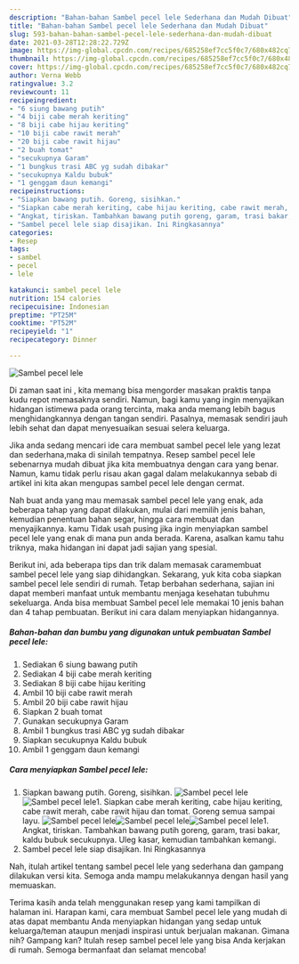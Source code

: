 ```yaml
---
description: "Bahan-bahan Sambel pecel lele Sederhana dan Mudah Dibuat"
title: "Bahan-bahan Sambel pecel lele Sederhana dan Mudah Dibuat"
slug: 593-bahan-bahan-sambel-pecel-lele-sederhana-dan-mudah-dibuat
date: 2021-03-28T12:28:22.729Z
image: https://img-global.cpcdn.com/recipes/685258ef7cc5f0c7/680x482cq70/sambel-pecel-lele-foto-resep-utama.jpg
thumbnail: https://img-global.cpcdn.com/recipes/685258ef7cc5f0c7/680x482cq70/sambel-pecel-lele-foto-resep-utama.jpg
cover: https://img-global.cpcdn.com/recipes/685258ef7cc5f0c7/680x482cq70/sambel-pecel-lele-foto-resep-utama.jpg
author: Verna Webb
ratingvalue: 3.2
reviewcount: 11
recipeingredient:
- "6 siung bawang putih"
- "4 biji cabe merah keriting"
- "8 biji cabe hijau keriting"
- "10 biji cabe rawit merah"
- "20 biji cabe rawit hijau"
- "2 buah tomat"
- "secukupnya Garam"
- "1 bungkus trasi ABC yg sudah dibakar"
- "secukupnya Kaldu bubuk"
- "1 genggam daun kemangi"
recipeinstructions:
- "Siapkan bawang putih. Goreng, sisihkan."
- "Siapkan cabe merah keriting, cabe hijau keriting, cabe rawit merah, cabe rawit hijau dan tomat. Goreng semua sampai layu."
- "Angkat, tiriskan. Tambahkan bawang putih goreng, garam, trasi bakar, kaldu bubuk secukupnya. Uleg kasar, kemudian tambahkan kemangi."
- "Sambel pecel lele siap disajikan. Ini Ringkasannya"
categories:
- Resep
tags:
- sambel
- pecel
- lele

katakunci: sambel pecel lele 
nutrition: 154 calories
recipecuisine: Indonesian
preptime: "PT25M"
cooktime: "PT52M"
recipeyield: "1"
recipecategory: Dinner

---
```



![Sambel pecel lele](https://img-global.cpcdn.com/recipes/685258ef7cc5f0c7/680x482cq70/sambel-pecel-lele-foto-resep-utama.jpg)

Di zaman  saat ini , kita memang bisa mengorder masakan praktis tanpa kudu repot memasaknya sendiri. Namun, bagi kamu yang ingin menyajikan hidangan istimewa pada orang tercinta, maka anda memang lebih bagus menghidangkannya dengan tangan sendiri. Pasalnya, memasak sendiri jauh lebih sehat dan dapat menyesuaikan sesuai selera keluarga.

Jika anda sedang mencari ide cara membuat sambel pecel lele yang lezat dan sederhana,maka di sinilah tempatnya. Resep sambel pecel lele  sebenarnya mudah dibuat jika kita membuatnya dengan cara yang benar. Namun, kamu tidak perlu risau akan gagal dalam melakukannya 
sebab di artikel ini kita akan mengupas sambel pecel lele dengan cermat.  



Nah buat anda yang mau memasak sambel pecel lele yang enak, ada beberapa tahap yang dapat dilakukan, mulai dari memilih jenis bahan, kemudian penentuan bahan segar, hingga cara membuat dan menyajikannya. kamu Tidak usah pusing jika ingin menyiapkan sambel pecel lele yang enak di mana pun anda berada. Karena, asalkan kamu  tahu triknya, maka hidangan ini dapat jadi sajian yang spesial.

Berikut ini, ada beberapa tips dan trik dalam memasak caramembuat sambel pecel lele yang siap dihidangkan. Sekarang, yuk kita coba siapkan sambel pecel lele sendiri di rumah. Tetap berbahan sederhana, sajian ini dapat memberi manfaat untuk membantu menjaga kesehatan tubuhmu sekeluarga. Anda bisa membuat Sambel pecel lele memakai 10 jenis bahan dan 4 tahap pembuatan. Berikut ini cara dalam menyiapkan hidangannya.

<!--inarticleads1-->

##### Bahan-bahan dan bumbu yang digunakan untuk pembuatan Sambel pecel lele:

1. Sediakan 6 siung bawang putih
1. Sediakan 4 biji cabe merah keriting
1. Sediakan 8 biji cabe hijau keriting
1. Ambil 10 biji cabe rawit merah
1. Ambil 20 biji cabe rawit hijau
1. Siapkan 2 buah tomat
1. Gunakan secukupnya Garam
1. Ambil 1 bungkus trasi ABC yg sudah dibakar
1. Siapkan secukupnya Kaldu bubuk
1. Ambil 1 genggam daun kemangi




<!--inarticleads2-->

##### Cara menyiapkan Sambel pecel lele:

1. Siapkan bawang putih. Goreng, sisihkan.
<img src="https://img-global.cpcdn.com/steps/22f049da62b5e3c5/160x128cq70/sambel-pecel-lele-langkah-memasak-1-foto.jpg" alt="Sambel pecel lele"><img src="https://img-global.cpcdn.com/steps/97a562a19b289d8d/160x128cq70/sambel-pecel-lele-langkah-memasak-1-foto.jpg" alt="Sambel pecel lele">1. Siapkan cabe merah keriting, cabe hijau keriting, cabe rawit merah, cabe rawit hijau dan tomat. Goreng semua sampai layu.
<img src="https://img-global.cpcdn.com/steps/642c2a1b3a8d0946/160x128cq70/sambel-pecel-lele-langkah-memasak-2-foto.jpg" alt="Sambel pecel lele"><img src="https://img-global.cpcdn.com/steps/b866de67a98512f4/160x128cq70/sambel-pecel-lele-langkah-memasak-2-foto.jpg" alt="Sambel pecel lele"><img src="https://img-global.cpcdn.com/steps/561ae78f293832e9/160x128cq70/sambel-pecel-lele-langkah-memasak-2-foto.jpg" alt="Sambel pecel lele">1. Angkat, tiriskan. Tambahkan bawang putih goreng, garam, trasi bakar, kaldu bubuk secukupnya. Uleg kasar, kemudian tambahkan kemangi.
1. Sambel pecel lele siap disajikan. Ini Ringkasannya




Nah, itulah artikel tentang  sambel pecel lele  yang sederhana dan gampang dilakukan versi kita. Semoga anda mampu melakukannya dengan hasil yang memuaskan. 

Terima kasih anda telah menggunakan resep yang kami tampilkan di halaman ini. Harapan kami, cara membuat  Sambel pecel lele yang mudah di atas dapat membantu Anda menyiapkan hidangan yang sedap untuk keluarga/teman ataupun menjadi inspirasi untuk berjualan makanan. Gimana nih? Gampang kan? Itulah resep sambel pecel lele yang bisa Anda kerjakan di rumah. Semoga bermanfaat dan selamat mencoba!

